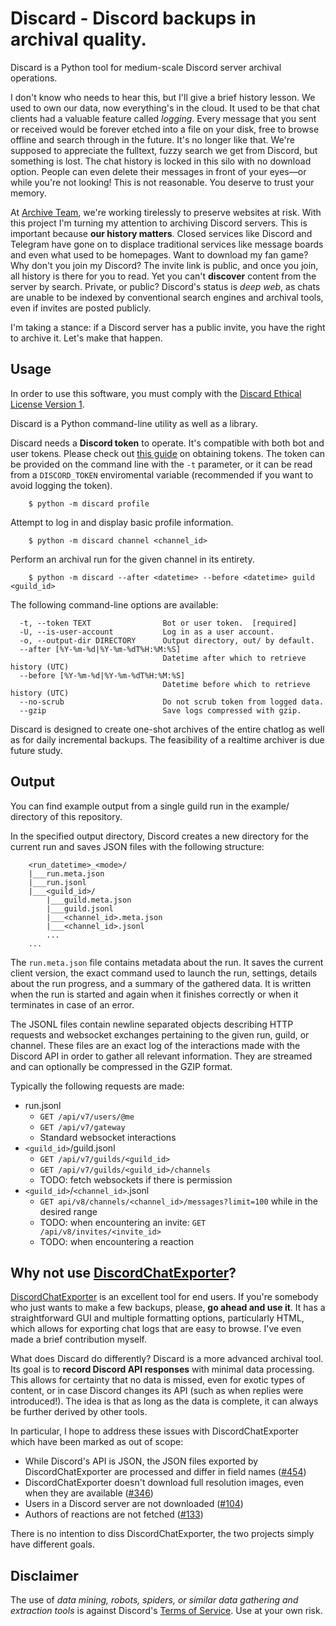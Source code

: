 # Discard - Discord backups in archival quality.

Discard is a Python tool for medium-scale Discord server archival operations.

I don't know who needs to hear this, but I'll give a brief history lesson.  We used to own our data, now everything's in the cloud.  It used to be that chat clients had a valuable feature called *logging*.  Every message that you sent or received would be forever etched into a file on your disk, free to browse offline and search through in the future.  It's no longer like that.  We're supposed to appreciate the fulltext, fuzzy search we get from Discord, but something is lost.  The chat history is locked in this silo with no download option.  People can even delete their messages in front of your eyes—or while you're not looking!  This is not reasonable.  You deserve to trust your memory.

At [Archive Team](https://archiveteam.org/), we're working tirelessly to preserve websites at risk.  With this project I'm turning my attention to archiving Discord servers.  This is important because **our history matters**.  Closed services like Discord and Telegram have gone on to displace traditional services like message boards and even what used to be homepages.  Want to download my fan game?  Why don't you join my Discord?  The invite link is public, and once you join, all history is there for you to read.  Yet you can't **discover** content from the server by search.  Private, or public?  Discord's status is *deep web*, as chats are unable to be indexed by conventional search engines and archival tools, even if invites are posted publicly.

I'm taking a stance: if a Discord server has a public invite, you have the right to archive it.  Let's make that happen.

## Usage

In order to use this software, you must comply with the [Discard Ethical License Version 1](LICENSE.md).

Discard is a Python command-line utility as well as a library.

Discard needs a **Discord token** to operate.  It's compatible with both bot and user tokens.  Please check out [this guide](https://github.com/Tyrrrz/DiscordChatExporter/wiki/Obtaining-Token-and-Channel-IDs) on obtaining tokens.  The token can be provided on the command line with the `-t` parameter, or it can be read from a `DISCORD_TOKEN` enviromental variable (recommended if you want to avoid logging the token).


```
    $ python -m discard profile
```

Attempt to log in and display basic profile information.

```
    $ python -m discard channel <channel_id>
```

Perform an archival run for the given channel in its entirety.

```
    $ python -m discard --after <datetime> --before <datetime> guild <guild_id>
```

The following command-line options are available:

```
  -t, --token TEXT                Bot or user token.  [required]
  -U, --is-user-account           Log in as a user account.
  -o, --output-dir DIRECTORY      Output directory, out/ by default.
  --after [%Y-%m-%d|%Y-%m-%dT%H:%M:%S]
                                  Datetime after which to retrieve history (UTC)
  --before [%Y-%m-%d|%Y-%m-%dT%H:%M:%S]
                                  Datetime before which to retrieve history (UTC)
  --no-scrub                      Do not scrub token from logged data.
  --gzip                          Save logs compressed with gzip.
```

Discard is designed to create one-shot archives of the entire chatlog as well as for daily incremental backups.  The feasibility of a realtime archiver is due future study.

## Output
You can find example output from a single guild run in the example/ directory of this repository.

In the specified output directory, Discord creates a new directory for the current run and saves JSON files with the following structure:

```
    <run_datetime>_<mode>/
    |___run.meta.json
    |___run.jsonl
    |___<guild_id>/
        |___guild.meta.json
        |___guild.jsonl
        |___<channel_id>.meta.json
        |___<channel_id>.jsonl
        ...
    ...
```

The `run.meta.json` file contains metadata about the run.  It saves the current client version, the exact command used to launch the run, settings, details about the run progress, and a summary of the gathered data.  It is written when the run is started and again when it finishes correctly or when it terminates in case of an error.

The JSONL files contain newline separated objects describing HTTP requests and websocket exchanges pertaining to the given run, guild, or channel.  These files are an exact log of the interactions made with the Discord API in order to gather all relevant information.  They are streamed and can optionally be compressed in the GZIP format.

Typically the following requests are made:

* run.jsonl
    * `GET /api/v7/users/@me`
    * `GET /api/v7/gateway`
    * Standard websocket interactions
* `<guild_id>`/guild.jsonl
    * `GET /api/v7/guilds/<guild_id>`
    * `GET /api/v7/guilds/<guild_id>/channels`
    * TODO: fetch websockets if there is permission
* `<guild_id>`/`<channel_id>`.jsonl
    * `GET api/v8/channels/<channel_id>/messages?limit=100` while in the desired range
    * TODO: when encountering an invite: `GET /api/v8/invites/<invite_id>`
    * TODO: when encountering a reaction

## Why not use [DiscordChatExporter](https://github.com/Tyrrrz/DiscordChatExporter)?

[DiscordChatExporter](https://github.com/Tyrrrz/DiscordChatExporter) is an excellent tool for end users.  If you're somebody who just wants to make a few backups, please, **go ahead and use it**.  It has a straightforward GUI and multiple formatting options, particularly HTML, which allows for exporting chat logs that are easy to browse.  I've even made a brief contribution myself.

What does Discard do differently?  Discard is a more advanced archival tool.  Its goal is to **record Discord API responses** with minimal data processing.  This allows for certainty that no data is missed, even for exotic types of content, or in case Discord changes its API (such as when replies were introduced!).  The idea is that as long as the data is complete, it can always be further derived by other tools.

In particular, I hope to address these issues with DiscordChatExporter which have been marked as out of scope:

* While Discord's API is JSON, the JSON files exported by DiscordChatExporter are processed and differ in field names ([#454](https://github.com/Tyrrrz/DiscordChatExporter/issues/454))
* DiscordChatExporter doesn't download full resolution images, even when they are available ([#346](https://github.com/Tyrrrz/DiscordChatExporter/issues/346))
* Users in a Discord server are not downloaded ([#104](https://github.com/Tyrrrz/DiscordChatExporter/issues/104))
* Authors of reactions are not fetched ([#133](https://github.com/Tyrrrz/DiscordChatExporter/issues/133))

There is no intention to diss DiscordChatExporter, the two projects simply have different goals.

## Disclaimer

The use of *data mining, robots, spiders, or similar data gathering and extraction tools* is against Discord's [Terms of Service](https://discord.com/terms).  Use at your own risk.
